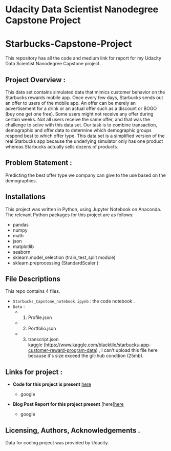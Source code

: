 # Udacity Data Scientist Nanodegree Capstone Project
# Starbucks-Capstone-Project
This repository has all the code and medium link for report for my Udacity Data Scientist Nanodegree Capstone project.

## Project Overview :
This data set contains simulated data that mimics customer behavior on the Starbucks rewards mobile app. Once every few days, Starbucks sends out an offer to users of the mobile app. An offer can be merely an advertisement for a drink or an actual offer such as a discount or BOGO (buy one get one free). Some users might not receive any offer during certain weeks.
Not all users receive the same offer, and that was the challenge to solve with this data set.
Our task is to combine transaction, demographic and offer data to determine which demographic groups respond best to which offer type. This data set is a simplified version of the real Starbucks app because the underlying simulator only has one product whereas Starbucks actually sells dozens of products.

## Problem Statement :
Predicting the best offer type we company can give to the use based on the demographics. 

## Installations
This project was written in Python, using Jupyter Notebook on Anaconda. The relevant Python packages for this project are as follows:

- pandas
- numpy
- math
- json
- matplotlib
- seaborn
- sklearn.model_selection (train_test_split module)
- sklearn.preprocessing (StandardScaler )

## File Descriptions
This repo contains 4 files. 
- `Starbucks_Capstone_notebook.ipynb` : the code notebook .
-   `Data` :
    - 1. Profile.json
    - 2. Portfolio.json
    - 3. transcript.json  
kaggle (https://www.kaggle.com/blacktile/starbucks-app-customer-reward-program-data) ,  I can't upload this file here because it's size exceed the 
    git-hub condition (25mb).
 
## Links for project :
- **Code for this project is present** [here](https://google.com)
     - google

- **Blog Post Report for this project present** [here][here](https://google.com)
     - google


## Licensing, Authors, Acknowledgements .
Data for coding project was provided by Udacity.